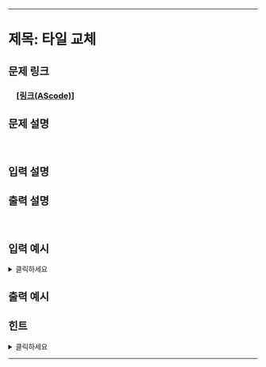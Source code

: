 <hr/>

# 제목: 타일 교체

## 문제 링크
### 　[**[링크(AScode)]**]()

## 문제 설명
　
## 입력 설명

## 출력 설명
　
## 입력 예시
<details><summary>클릭하세요</summary>
<pre>
</pre>
</details>

## 출력 예시

## 힌트
<details><summary>클릭하세요</summary>
<pre>
</pre>
</details>

<hr/>
